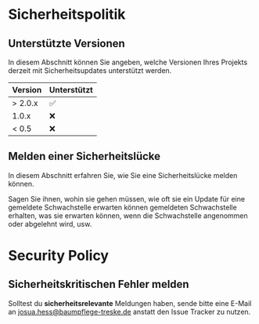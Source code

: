 # Sicherheitspolitik

## Unterstützte Versionen

In diesem Abschnitt können Sie angeben, welche Versionen Ihres Projekts
derzeit mit Sicherheitsupdates unterstützt werden.

| Version | Unterstützt |
| ------- | ------------------ |
| > 2.0.x | :white_check_mark:   |
| 1.0.x | :x:                  |
| < 0.5 | :x:                  |

## Melden einer Sicherheitslücke

In diesem Abschnitt erfahren Sie, wie Sie eine Sicherheitslücke melden können.

Sagen Sie ihnen, wohin sie gehen müssen, wie oft sie ein Update für eine gemeldete Schwachstelle erwarten können
gemeldeten Schwachstelle erhalten, was sie erwarten können, wenn die Schwachstelle angenommen oder
abgelehnt wird, usw.

# Security Policy

## Sicherheitskritischen Fehler melden

Solltest du **sicherheitsrelevante** Meldungen haben, sende bitte eine E-Mail an [josua.hess@baumpflege-treske.de](mailto:josua.hess@baumpflege-treske.de) anstatt den Issue Tracker zu nutzen.

